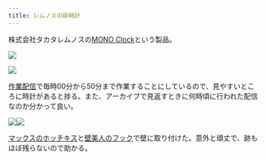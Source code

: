 ```yaml
---
title: レムノスの掛時計
---
```

株式会社タカタレムノスの[MONO Clock](https://www.amazon.co.jp/dp/B004UIT8BK)という製品。

![](https://lh5.googleusercontent.com/AG1e7vLEoLZNBsSc5HiYPaxNvPgjXCGAjajQk74kKX3eYy1osi18l66Aam70ewFuUqZBVoo2pC3JODEN927OLt9y3_vpPSVv6SEt7U_YROCjxSrvJapDW1z_xayvHiWMByfURdYIY3LFoEphCA11t5BofoRntIScQz4RAYNYYX7CsWl1wfIqkPv8G9RH)

![](https://lh5.googleusercontent.com/XgoeYENcCqrr7evPR4nU8ptNZ9T1u059u79hh0uYGFrGzvA2Ah3EwD1OnMkjsKslz0P-t4UrMLZ-P1AMPcVKtBQ0WcGuMun7GjChYA3yuNzsJvhW8MixRMZAPthBolSYu3EqmsA3qH6Pte0z-X3Yqb7o75bK6u1KT0YpW8ZLtkYENv8SfrsbYR1ylsOp)

[作業配信](https://www.youtube.com/channel/UC5s-KpSDGzxWPWNv94PnJHw)で毎時00分から50分まで作業することにしているので、見やすいところに時計があると捗る。また、アーカイブで見返すときに何時頃に行われた配信なのか分かって良い。

![](https://lh4.googleusercontent.com/U-VkZ5JAYk1oytkFYwbSwxsESCfm8mdlfehS4ttUy3VnxDfhZUd3MVbBlxIWAQAYmoMhEnWmYocReEhxN5IYAdFQPhNqkRtGZ8cOkkL-nCIJAVoyhXiwMRbhfd0pi9UNghmg7-_BdsiyrCUqcydULW1SML4OANzF9DB2rf1byeScCBErLR6KqnDXWD7Y)![](https://lh6.googleusercontent.com/WteKXvq2Fnsvq3VJKrpxpXt4MYxVsaInv9zLRCe8ZCMdekbH71sSdcgLv37oNqP-LCnDkrZ6l1o1VwzLb4DQmlQxC2La-eeKJKk7Jbqo66QUOUtCLDypJ-ffhsrMUPTZ_GvUxAsSradxVMaOHnoQ4E0oaVDEaWfV9KXwoI7FaTo9Z9HY__EmRZMHoHNk)

[マックスのホッチキス](https://www.amazon.co.jp/dp/B000O9WRWG)と[壁美人のフック](https://www.amazon.co.jp/dp/B00CU78TDG)で壁に取り付けた。意外と頑丈で、跡もほぼ残らないので助かる。
